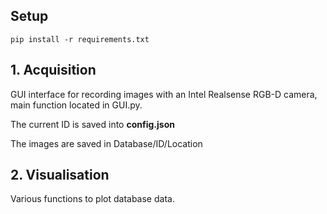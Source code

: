 ## Setup

`pip install -r requirements.txt`

## 1. Acquisition
GUI interface for recording images with an Intel Realsense RGB-D camera, main function located in GUI.py.

The current ID is saved into **config.json**

The images are saved in Database/ID/Location

## 2. Visualisation 

Various functions to plot database data.